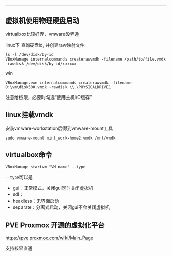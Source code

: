 

---

## 虚拟机使用物理硬盘启动

virtualbox比较好弄，vmware没弄通

linux下 查询硬盘id, 并创建raw映射文件:
```
ls -l /dev/disk/by-id
VBoxManage internalcommands createrawvmdk -filename /path/to/file.vmdk -rawdisk /dev/disk/by-id/xxxxxx
```

win
```
VBoxManage.exe internalcommands createrawvmdk -filename D:\vm\disk500.vmdk -rawdisk \\.\PHYSICALDRIVE1
```

注意给权限，必要时勾选“使用主机I/O缓存”


## linux挂载vmdk

安装vmware-workstation后得到vmware-mount工具

```
sudo vmware-mount mint_work-home2.vmdk /mnt/vmdk
```

## virtualbox命令

```
VBoxManage startvm "VM name" --type 
```
`--type`可以是
* gui：正常模式，关闭gui同时关闭虚拟机
* sdl：
* headless：无界面启动
* separate：分离式启动，关闭gui不会关闭虚拟机



## PVE Proxmox 开源的虚拟化平台

<https://pve.proxmox.com/wiki/Main_Page>

支持核显直通

